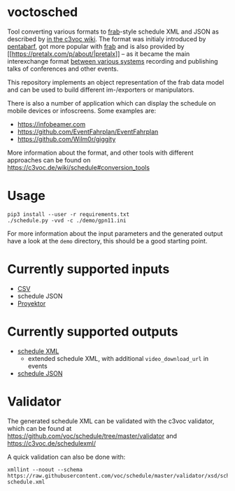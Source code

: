 # voctosched
Tool converting various formats to [frab](https://github.com/frab/frab)-style schedule XML and JSON as described by [in the c3voc wiki](https://c3voc.de/wiki/schedule). The format was initialy introduced by [pentabarf](https://github.com/nevs/pentabarf), got more popular with [frab](https://frab.github.io/frab/) and is also provided by [[https://pretalx.com/p/about/|pretalx]] – as it became the main interexchange format [between various systems](https://c3voc.de/wiki/api) recording and publishing talks of conferences and other events.


This repository implements an object representation of the frab data model and can be used to build different im-/exporters or manipulators.

There is also a number of application which can display the schedule on mobile devices or infoscreens.
Some examples are:

* https://infobeamer.com
* https://github.com/EventFahrplan/EventFahrplan
* https://github.com/Wilm0r/giggity

More information about the format, and other tools with different approaches can be found on https://c3voc.de/wiki/schedule#conversion_tools

# Usage
```
pip3 install --user -r requirements.txt
./schedule.py -vvd -c ./demo/gpn11.ini
```
For more information about the input parameters and the generated output
have a look at the `demo` directory, this should be a good starting point.

# Currently supported inputs
* [CSV](demo/gpn11.csv)
* schedule JSON
* [Proyektor](demo/fusion22.json)

# Currently supported outputs
* [schedule XML](https://github.com/voc/schedule/tree/master/validator/xsd)
    * extended schedule XML, with additional `video_download_url` in events
* [schedule JSON](https://github.com/voc/schedule/tree/master/validator/json)

# Validator
The generated schedule XML can be validated with the c3voc validator, which can be found at https://github.com/voc/schedule/tree/master/validator and https://c3voc.de/schedulexml/

A quick validation can also be done with:

```
xmllint --noout --schema https://raw.githubusercontent.com/voc/schedule/master/validator/xsd/schedule.xml.xsd schedule.xml
```
